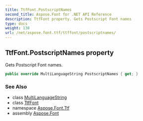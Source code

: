 ```yaml
---
title: TtfFont.PostscriptNames
second_title: Aspose.Font for .NET API Reference
description: TtfFont property. Gets Postscript Font names
type: docs
weight: 130
url: /net/aspose.font.ttf/ttffont/postscriptnames/
---
```

## TtfFont.PostscriptNames property

Gets Postscript Font names.

```csharp
public override MultiLanguageString PostscriptNames { get; }
```

### See Also

* class [MultiLanguageString](../../../aspose.font/multilanguagestring/)
* class [TtfFont](../)
* namespace [Aspose.Font.Ttf](../../ttffont/)
* assembly [Aspose.Font](../../../)


